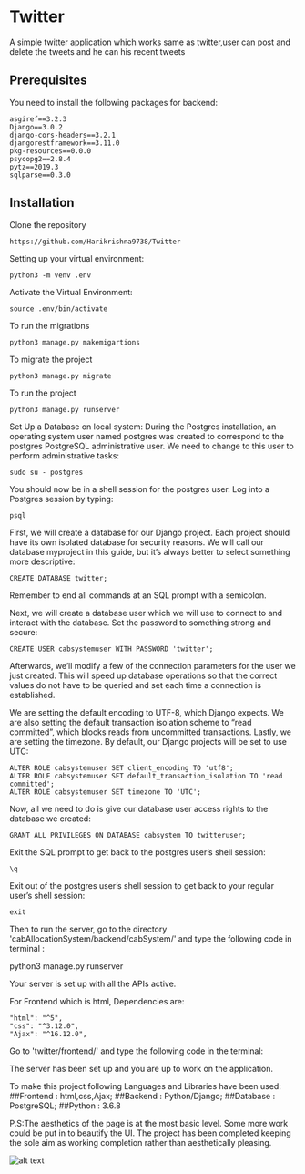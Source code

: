 # Twitter
A simple twitter application which works same as twitter,user can post and delete the tweets and he can
his recent tweets

## Prerequisites

You need to install the following packages for backend:
```
asgiref==3.2.3
Django==3.0.2
django-cors-headers==3.2.1
djangorestframework==3.11.0
pkg-resources==0.0.0
psycopg2==2.8.4
pytz==2019.3
sqlparse==0.3.0
```
## Installation

Clone the repository
```
https://github.com/Harikrishna9738/Twitter
```
Setting up your virtual environment:
```
python3 -m venv .env
```
Activate the Virtual Environment:
```
source .env/bin/activate
```
To run the migrations
```
python3 manage.py makemigartions
```
To migrate the project
```
python3 manage.py migrate
```
To run the project
```
python3 manage.py runserver
```

Set Up a Database on local system: During the Postgres installation, an operating system user named postgres was created to correspond to the postgres PostgreSQL administrative user. We need to change to this user to perform administrative tasks:
```
sudo su - postgres
```
You should now be in a shell session for the postgres user. Log into a Postgres session by typing:
```
psql
```
First, we will create a database for our Django project. Each project should have its own isolated database for security reasons. We will call our database myproject in this guide, but it’s always better to select something more descriptive:
```
CREATE DATABASE twitter;
```
Remember to end all commands at an SQL prompt with a semicolon.

Next, we will create a database user which we will use to connect to and interact with the database. Set the password to something strong and secure:
```
CREATE USER cabsystemuser WITH PASSWORD 'twitter';
```
Afterwards, we’ll modify a few of the connection parameters for the user we just created. This will speed up database operations so that the correct values do not have to be queried and set each time a connection is established.

We are setting the default encoding to UTF-8, which Django expects. We are also setting the default transaction isolation scheme to “read committed”, which blocks reads from uncommitted transactions. Lastly, we are setting the timezone. By default, our Django projects will be set to use UTC:
```
ALTER ROLE cabsystemuser SET client_encoding TO 'utf8';
ALTER ROLE cabsystemuser SET default_transaction_isolation TO 'read committed';
ALTER ROLE cabsystemuser SET timezone TO 'UTC';
```
Now, all we need to do is give our database user access rights to the database we created:
```
GRANT ALL PRIVILEGES ON DATABASE cabsystem TO twitteruser;
```
Exit the SQL prompt to get back to the postgres user’s shell session:
```
\q
```
Exit out of the postgres user’s shell session to get back to your regular user’s shell session:
```
exit
```


Then to run the server, go to the directory 'cabAllocationSystem/backend/cabSystem/' and type the following code in terminal :

python3 manage.py runserver

Your server is set up with all the APIs active.

For Frontend which is html, Dependencies are:
```
"html": "^5",
"css": "^3.12.0",
"Ajax": "^16.12.0",
```



Go to 'twitter/frontend/' and type the following code in the terminal:


The server has been set up and you are up to work on the application.

To make this project following Languages and Libraries have been used: ##Frontend : html,css,Ajax; ##Backend : Python/Django; ##Database : PostgreSQL; ##Python : 3.6.8

P.S:The aesthetics of the page is at the most basic level. Some more work could be put in to beautify the UI. The project has been completed keeping the sole aim as working completion rather than aesthetically pleasing.

![alt text]()
